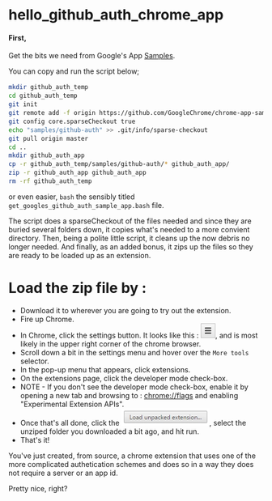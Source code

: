 # hello_github_auth_chrome_app

#### First,

Get the bits we need from Google's App [Samples](https://github.com/GoogleChrome/chrome-app-samples).

You can copy and run the script below;

```bash
mkdir github_auth_temp
cd github_auth_temp
git init
git remote add -f origin https://github.com/GoogleChrome/chrome-app-samples.git
git config core.sparseCheckout true
echo "samples/github-auth" >> .git/info/sparse-checkout
git pull origin master
cd ..
mkdir github_auth_app
cp -r github_auth_temp/samples/github-auth/* github_auth_app/
zip -r github_auth_app github_auth_app
rm -rf github_auth_temp
```

or even easier, `bash` the sensibly titled `get_googles_github_auth_sample_app.bash` file.

The script does a sparseCheckout of the files needed and since they are buried several folders down, it copies what's needed to a more convient directory. Then, being a polite little script, it cleans up the now debris no longer needed. And finally, as an added bonus, it zips up the files so they are ready to be loaded up as an extension.

# Load the zip file by :

* Download it to wherever you are going to try out the extension.
* Fire up Chrome.
* In Chrome, click the settings button. It looks like this : ![](img/chrome_settings_button.png), and is most likely in the upper right corner of the chrome browser. 
* Scroll down a bit in the settings menu and hover over the `More tools` selector.
* In the pop-up menu that appears, click extensions.
* On the extensions page, click the developer mode check-box.
* NOTE - If you don't see the developer mode check-box, enable it by opening a new tab and browsing to : [chrome://flags](chrome://flags) and enabling "Experimental Extension APIs".
* Once that's all done, click the ![load extension button](img/load_extension_button.jpg), select the unziped folder you downloaded a bit ago, and hit run.
* That's it!

You've just created, from source, a chrome extension that uses one of the more complicated authetication schemes and does so in a way they does not require a server or an app id.

Pretty nice, right?
